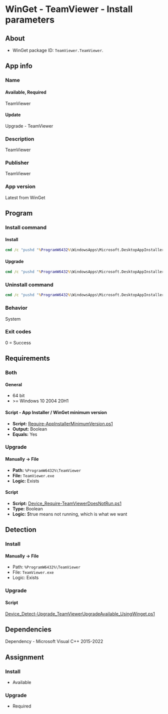 # WinGet - TeamViewer - Install parameters

## About

* WinGet package ID: `TeamViewer.TeamViewer`.

## App info

### Name

#### Available, Required

TeamViewer

#### Update

Upgrade - TeamViewer

### Description

TeamViewer

### Publisher

TeamViewer

### App version

Latest from WinGet

## Program

### Install command

#### Install

```bat
cmd /c "pushd "%ProgramW6432%\WindowsApps\Microsoft.DesktopAppInstaller_*_x64__8wekyb3d8bbwe" && winget.exe install --exact --id TeamViewer.TeamViewer --silent --source winget --accept-package-agreements --accept-source-agreements && del "%PUBLIC%\Desktop\TeamViewer.lnk"
```

#### Upgrade

```bat
cmd /c "pushd "%ProgramW6432%\WindowsApps\Microsoft.DesktopAppInstaller_*_x64__8wekyb3d8bbwe" && winget.exe upgrade --exact --id TeamViewer.TeamViewer --silent --source winget --accept-package-agreements --accept-source-agreements && del "%PUBLIC%\Desktop\TeamViewer.lnk"
```

### Uninstall command

```bat
cmd /c "pushd "%ProgramW6432%\WindowsApps\Microsoft.DesktopAppInstaller_*_x64__8wekyb3d8bbwe" && winget.exe install --exact --id TeamViewer.TeamViewer --silent --source winget --accept-source-agreements"
```

### Behavior

System

### Exit codes

0 = Success

## Requirements

### Both

#### General

* 64 bit
* \>= Windows 10 2004 20H1

#### Script - App Installer / WinGet minimum version

* **Script:** [Require-AppInstallerMinimumVersion.ps1](./../../Common/Require-AppInstallerMinimumVersion.ps1)
* **Output:** Boolean
* **Equals:** Yes

### Upgrade

#### Manually -> File

* **Path:** `%ProgramW6432%\TeamViewer`
* **File:** `TeamViewer.exe`
* **Logic:** Exists

#### Script

* **Script:** [Device_Require-TeamViewerDoesNotRun.ps1](./Device_Require-TeamViewerDoesNotRun.ps1)
* **Type:** Boolean
* **Logic:** $true means not running, which is what we want

## Detection

### Install

#### Manually -> File

* Path: `%ProgramW6432%\TeamViewer`
* File: `TeamViewer.exe`
* Logic: Exists

### Upgrade

#### Script

[Device_Detect-Upgrade_TeamViewerUpgradeAvailable_UsingWinget.ps1](./Device_Detect-Upgrade_TeamViewerUpgradeAvailable_UsingWinget.ps1)

## Dependencies

Dependency - Microsoft Visual C++ 2015-2022

## Assignment

### Install

* Available

### Upgrade

* Required
